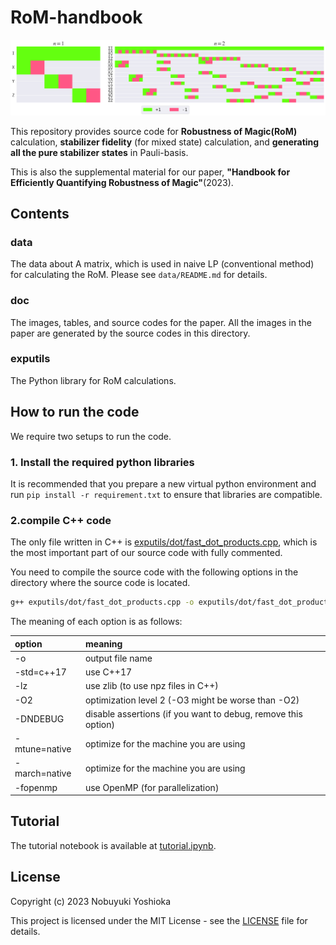 # RoM-handbook

![A_matrix](doc/summary/imgs/Amat.png)

This repository provides source code for **Robustness of Magic(RoM)** calculation, **stabilizer fidelity** (for mixed state) calculation, and **generating all the pure stabilizer states** in Pauli-basis.

This is also the supplemental material for our paper,
**"Handbook for Efficiently Quantifying Robustness of Magic"**(2023).

## Contents

### data

The data about A matrix, which is used in naive LP (conventional method) for calculating the RoM. Please see `data/README.md` for details.

### doc

The images, tables, and source codes for the paper.
All the images in the paper are generated by the source codes in this directory.

### exputils

The Python library for RoM calculations.

## How to run the code

We require two setups to run the code.

### 1. Install the required python libraries

It is recommended that you prepare a new virtual python environment and run `pip install -r requirement.txt` to ensure that libraries are compatible.

### 2.compile C++ code

The only file written in C++ is [exputils/dot/fast_dot_products.cpp](exputils/dot/fast_dot_products.cpp),
which is the most important part of our source code with fully commented.

You need to compile the source code with the following options in the directory where the source code is located.

```bash
g++ exputils/dot/fast_dot_products.cpp -o exputils/dot/fast_dot_products.exe -std=c++17 -lz -O2 -DNDEBUG -mtune=native -march=native -fopenmp
```

The meaning of each option is as follows:

| option | meaning |
|:---|:---|
| -o | output file name |
| -std=c++17 | use C++17 |
| -lz | use zlib (to use npz files in C++)|
| -O2 | optimization level 2 (-O3 might be worse than -O2) |
| -DNDEBUG | disable assertions (if you want to debug, remove this option) |
| -mtune=native | optimize for the machine you are using |
| -march=native | optimize for the machine you are using |
| -fopenmp | use OpenMP (for parallelization) |

## Tutorial

The tutorial notebook is available at [tutorial.ipynb](tutorial.ipynb).

## License

Copyright (c) 2023 Nobuyuki Yoshioka

This project is licensed under the MIT License - see the [LICENSE](LICENSE) file for details.
